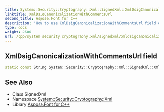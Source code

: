 ```yaml
---
title: System::Security::Cryptography::Xml::SignedXml::XmlDsigCanonicalizationWithCommentsUrl field
linktitle: XmlDsigCanonicalizationWithCommentsUrl
second_title: Aspose.Font for C++
description: 'How to use XmlDsigCanonicalizationWithCommentsUrl field of System::Security::Cryptography::Xml::SignedXml class in C++.'
type: docs
weight: 2500
url: /cpp/system.security.cryptography.xml/signedxml/xmldsigcanonicalizationwithcommentsurl/
---
```

## XmlDsigCanonicalizationWithCommentsUrl field




```cpp
static const String System::Security::Cryptography::Xml::SignedXml::XmlDsigCanonicalizationWithCommentsUrl
```

## See Also

* Class [SignedXml](../)
* Namespace [System::Security::Cryptography::Xml](../../)
* Library [Aspose.Font for C++](../../../)
